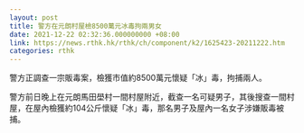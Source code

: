 ```yaml
---
layout: post
title: 警方在元朗村屋檢8500萬元冰毒拘兩男女
date: 2021-12-22 02:32:36.000000000 +08:00
link: https://news.rthk.hk/rthk/ch/component/k2/1625423-20211222.htm
categories: rthk
---
```


警方正調查一宗販毒案，檢獲市值約8500萬元懷疑「冰」毒，拘捕兩人。

警方前日晚上在元朗馬田壆村一間村屋附近，截查一名可疑男子，其後搜查一間村屋，在屋內檢獲約104公斤懷疑「冰」毒，那名男子及屋內一名女子涉嫌販毒被捕。
